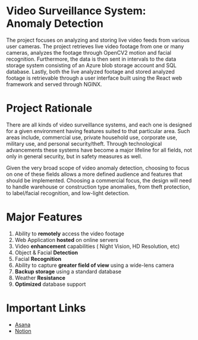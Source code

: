 # Video Surveillance System: <br/>**Anomaly Detection** 

The project focuses on analyzing and storing live video feeds from various user cameras. The project retrieves live video footage from one or many cameras, analyzes the footage through OpenCV2 motion and facial recognition. Furthermore, the data is then sent in intervals to the data storage system consisting of an Azure blob storage account and SQL database. Lastly, both the live analyzed footage and stored analyzed footage is retrievable through a user interface built using the React web framework and served through NGINX.

# Project Rationale

There are all kinds of video surveillance systems, and each one is designed for a given environment having features suited to that particular area. Such areas include, commercial use, private household use, corporate use, military use, and personal security/theft. Through technological advancements these systems have become a major lifeline for all fields, not only in general security, but in safety measures as well.

Given the very broad scope of video anomaly detection, choosing to focus on one of these fields allows a more defined audience and features that should be implemented. Choosing a commercial focus, the design will need to handle warehouse or construction type anomalies, from theft protection, to label/facial recognition, and low-light detection. 

# Major Features
1. Ability to **remotely** access the video footage
1. Web Application **hosted** on online servers
1. Video **enhancement**  capabilities ( Night Vision, HD Resolution, etc)
1. Object & Facial **Detection**
1. Facial **Recognition**
1. Ability to capture **greater field of view** using a wide-lens camera
1. **Backup storage** using a standard database
1. Weather **Resistance**
1. **Optimized** database support

# Important Links
- [Asana](https://app.asana.com/0/1203173191116974/1203173191116989)
- [Notion](https://www.notion.so/COSC-310-Assignment-2-a1231444458d490299fdbc667d925fc4)
